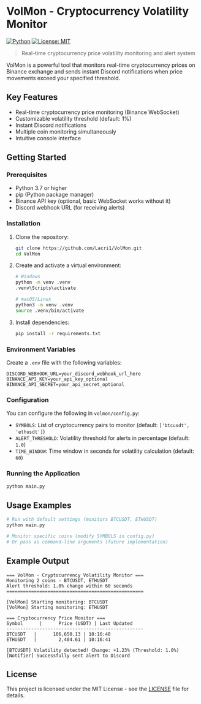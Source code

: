 # VolMon - Cryptocurrency Volatility Monitor

[![Python](https://img.shields.io/badge/python-3.7+-blue.svg)](https://www.python.org/downloads/)
[![License: MIT](https://img.shields.io/badge/License-MIT-yellow.svg)](https://opensource.org/licenses/MIT)

> Real-time cryptocurrency price volatility monitoring and alert system

VolMon is a powerful tool that monitors real-time cryptocurrency prices on Binance exchange and sends instant Discord notifications when price movements exceed your specified threshold.

## Key Features

- Real-time cryptocurrency price monitoring (Binance WebSocket)
- Customizable volatility threshold (default: 1%)
- Instant Discord notifications
- Multiple coin monitoring simultaneously
- Intuitive console interface

## Getting Started

### Prerequisites

- Python 3.7 or higher
- pip (Python package manager)
- Binance API key (optional, basic WebSocket works without it)
- Discord webhook URL (for receiving alerts)

### Installation

1. Clone the repository:
   ```bash
   git clone https://github.com/Lacri1/VolMon.git
   cd VolMon
   ```

2. Create and activate a virtual environment:
   ```bash
   # Windows
   python -m venv .venv
   .venv\Scripts\activate
   
   # macOS/Linux
   python3 -m venv .venv
   source .venv/bin/activate
   ```

3. Install dependencies:
   ```bash
   pip install -r requirements.txt
   ```

### Environment Variables

Create a `.env` file with the following variables:

```env
DISCORD_WEBHOOK_URL=your_discord_webhook_url_here
BINANCE_API_KEY=your_api_key_optional
BINANCE_API_SECRET=your_api_secret_optional
```

### Configuration

You can configure the following in `volmon/config.py`:

- `SYMBOLS`: List of cryptocurrency pairs to monitor (default: `['btcusdt', 'ethusdt']`)
- `ALERT_THRESHOLD`: Volatility threshold for alerts in percentage (default: `1.0`)
- `TIME_WINDOW`: Time window in seconds for volatility calculation (default: `60`)

### Running the Application

```bash
python main.py
```

## Usage Examples

```bash
# Run with default settings (monitors BTCUSDT, ETHUSDT)
python main.py

# Monitor specific coins (modify SYMBOLS in config.py)
# Or pass as command-line arguments (future implementation)
```

## Example Output

```
=== VolMon - Cryptocurrency Volatility Monitor ===
Monitoring 2 coins - BTCUSDT, ETHUSDT
Alert threshold: 1.0% change within 60 seconds
==================================================

[VolMon] Starting monitoring: BTCUSDT
[VolMon] Starting monitoring: ETHUSDT

=== Cryptocurrency Price Monitor ===
Symbol      |      Price (USDT) | Last Updated
--------------------------------------------------
BTCUSDT   |      106,650.13 | 10:16:40
ETHUSDT   |        2,404.61 | 10:16:41

[BTCUSDT] Volatility detected! Change: +1.23% (Threshold: 1.0%)
[Notifier] Successfully sent alert to Discord
```

## License

This project is licensed under the MIT License - see the [LICENSE](LICENSE) file for details.
